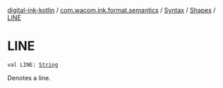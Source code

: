 [digital-ink-kotlin](../../../index.md) / [com.wacom.ink.format.semantics](../../index.md) / [Syntax](../index.md) / [Shapes](index.md) / [LINE](./-l-i-n-e.md)

# LINE

`val LINE: `[`String`](https://kotlinlang.org/api/latest/jvm/stdlib/kotlin/-string/index.html)

Denotes a line.

